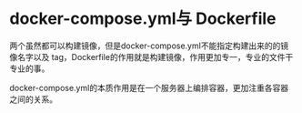 # docker-compose.yml与 Dockerfile

两个虽然都可以构建镜像，但是docker-compose.yml不能指定构建出来的的镜像名字以及 tag，Dockerfile的作用就是构建镜像，作用更加专一，专业的文件干专业的事。

docker-compose.yml的本质作用是在一个服务器上编排容器，更加注重各容器之间的关系。 

